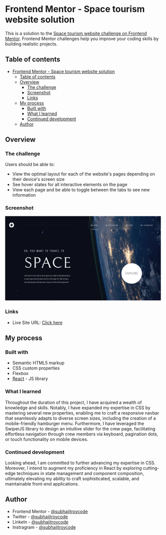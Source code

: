 # Frontend Mentor - Space tourism website solution

This is a solution to the [Space tourism website challenge on Frontend Mentor](https://www.frontendmentor.io/challenges/space-tourism-multipage-website-gRWj1URZ3). Frontend Mentor challenges help you improve your coding skills by building realistic projects. 

## Table of contents

- [Frontend Mentor - Space tourism website solution](#frontend-mentor---space-tourism-website-solution)
  - [Table of contents](#table-of-contents)
  - [Overview](#overview)
    - [The challenge](#the-challenge)
    - [Screenshot](#screenshot)
    - [Links](#links)
  - [My process](#my-process)
    - [Built with](#built-with)
    - [What I learned](#what-i-learned)
    - [Continued development](#continued-development)
  - [Author](#author)

## Overview

### The challenge

Users should be able to:

- View the optimal layout for each of the website's pages depending on their device's screen size
- See hover states for all interactive elements on the page
- View each page and be able to toggle between the tabs to see new information

### Screenshot

![](./public/Screenshot.png)

### Links

- Live Site URL: [Click here](https://space-tourism-website-subhajitroycode.netlify.app/)

## My process

### Built with

- Semantic HTML5 markup
- CSS custom properties
- Flexbox
- [React](https://reactjs.org/) - JS library

### What I learned

Throughout the duration of this project, I have acquired a wealth of knowledge and skills. Notably, I have expanded my expertise in CSS by mastering several new properties, enabling me to craft a responsive navbar that seamlessly adapts to diverse screen sizes, including the creation of a mobile-friendly hamburger menu. Furthermore, I have leveraged the SwiperJS library to design an intuitive slider for the crew page, facilitating effortless navigation through crew members via keyboard, pagination dots, or touch functionality on mobile devices.

### Continued development

Looking ahead, I am committed to further advancing my expertise in CSS. Moreover, I intend to augment my proficiency in React by exploring cutting-edge techniques in state management and component composition, ultimately elevating my ability to craft sophisticated, scalable, and maintainable front-end applications.

## Author

- Frontend Mentor - [@subhajitroycode](https://www.frontendmentor.io/profile/subhajitroycode)
- Twitter - [@subhajitroycode](https://www.twitter.com/subhajitroycode)
- LinkeIn - [@subhajitroycode](https://www.linkedin.com/in/subhajitroycode)
- Instragram - [@subhajitroycode](https://www.instagram.com/subhajitroycode)
